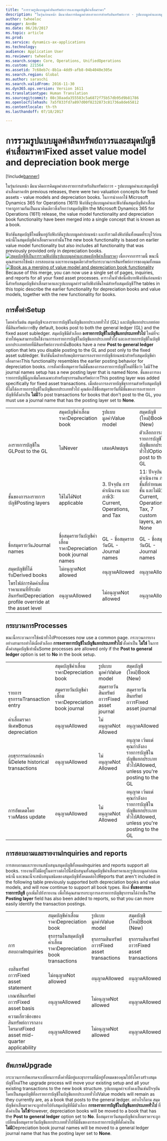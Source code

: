 ```yaml
---
title: "การรวมรูปแบบมูลค่าสินทรัพย์ถาวรและสมุดบัญชีค่าเสื่อมราคา"
description: "ในรุ่นก่อนหน้า มีแนวคิดการคิดมูลค่าสองรายการสำหรับสินทรัพย์ถาวร - รูปแบบมูลค่าและสมุดบัญชีค่าเสื่อมราคา ในการนำออกใช้ Microsoft Dynamics 365 for Operations (1611) ฟังก์ชันรูปแบบมูลค่าและฟังก์ชันสมุดบัญชีค่าเสื่อมราคาถูกรวมกันเป็นแนวคิดเดียวซึ่งเรียกว่าสมุดบัญชี"
author: twheeloc
manager: AnnBe
ms.date: 06/20/2017
ms.topic: article
ms.prod: 
ms.service: dynamics-ax-applications
ms.technology: 
audience: Application User
ms.reviewer: twheeloc
ms.search.scope: Core, Operations, UnifiedOperations
ms.custom: 221564
ms.assetid: 7c68eb7c-8b1a-4dd9-afb8-04b4040e305e
ms.search.region: Global
ms.author: saraschi
ms.search.validFrom: 2016-11-30
ms.dyn365.ops.version: Version 1611
ms.translationtype: Human Translation
ms.sourcegitcommit: 08c38aada355583c5a6872f75b57db95d9b81786
ms.openlocfilehash: 7a5f833fd7a897d00f8232873c81736a8de65812
ms.contentlocale: th-th
ms.lasthandoff: 07/18/2017

---
```


# <a name="fixed-asset-value-model-and-depreciation-book-merge"></a><span data-ttu-id="01cf7-104">การรวมรูปแบบมูลค่าสินทรัพย์ถาวรและสมุดบัญชีค่าเสื่อมราคา</span><span class="sxs-lookup"><span data-stu-id="01cf7-104">Fixed asset value model and depreciation book merge</span></span>

[!include[banner](../includes/banner.md)]


<span data-ttu-id="01cf7-105">ในรุ่นก่อนหน้า มีแนวคิดการคิดมูลค่าสองรายการสำหรับสินทรัพย์ถาวร - รูปแบบมูลค่าและสมุดบัญชีค่าเสื่อมราคา</span><span class="sxs-lookup"><span data-stu-id="01cf7-105">In previous releases, there were two valuation concepts for fixed assets -  value models and depreciation books.</span></span> <span data-ttu-id="01cf7-106">ในการนำออกใช้ Microsoft Dynamics 365 for Operations (1611) ฟังก์ชันรูปแบบมูลค่าและฟังก์ชันสมุดบัญชีค่าเสื่อมราคาถูกรวมกันเป็นแนวคิดเดียวซึ่งเรียกว่าสมุดบัญชี</span><span class="sxs-lookup"><span data-stu-id="01cf7-106">In the Microsoft Dynamics 365 for Operations (1611) release, the value model functionality and depreciation book functionality have been merged into a single concept that is known as a book.</span></span>

<span data-ttu-id="01cf7-107">ฟังก์ชันสมุดบัญชีใหม่ขึ้นอยู่กับฟังก์ชันรูปแบบมูลค่าก่อนหน้า และยังรวมถึงฟังก์ชันทั้งหมดที่ระบุไว้ก่อนหน้านี้ในสมุดบัญชีค่าเสื่อมราคาเท่านั้น</span><span class="sxs-lookup"><span data-stu-id="01cf7-107">The new book functionality is based on earlier value model functionality but also includes all functionality that was previously provided only in depreciation books.</span></span> <span data-ttu-id="01cf7-108">[![สมุดบัญชีที่เป็นการรวมฟังก์ชันรูปแบบมูลค่าและสมุดบัญชีค่าเสื่อมราคา](./media/fixed-assets.png)](./media/fixed-assets.png) เนื่องจากการรวมนี้ ขณะนี้คุณสามารถใช้หน้า การสอบถาม และรายงานชุดเดียวสำหรับกระบวนการสินทรัพย์ถาวรของคุณทั้งหมด</span><span class="sxs-lookup"><span data-stu-id="01cf7-108">[![Book as a merging of value model and depreciation book functionality](./media/fixed-assets.png)](./media/fixed-assets.png) Because of this merge, you can now use a single set of pages, inquiries, and reports for all your fixed asset processes.</span></span> <span data-ttu-id="01cf7-109">ตารางในหัวข้อนี้อธิบายฟังก์ชันก่อนหน้านี้สำหรับสมุดบัญชีค่าเสื่อมราคาและรูปแบบมูลค่าร่วมกับฟังก์ชันใหม่สำหรับสมุดบัญชี</span><span class="sxs-lookup"><span data-stu-id="01cf7-109">The tables in this topic describe the earlier functionality for depreciation books and value models, together with the new functionality for books.</span></span>

## <a name="setup"></a><span data-ttu-id="01cf7-110">การตั้งค่า</span><span class="sxs-lookup"><span data-stu-id="01cf7-110">Setup</span></span>
<span data-ttu-id="01cf7-111">โดยค่าเริ่มต้น สมุดบัญชีจะลงรายการบัญชีในบัญชีแยกประเภททั่วไป (GL) และบัญชีแยกประเภทย่อยที่มีสินทรัพย์ถาวร</span><span class="sxs-lookup"><span data-stu-id="01cf7-111">By default, books post to both the general ledger (GL) and the fixed asset subledger.</span></span> <span data-ttu-id="01cf7-112">สมุดบัญชีมีตัวเลือก **ลงรายการบัญชีในบัญชีแยกประเภททั่วไป** ใหม่ที่จะช่วยให้คุณสามารถปิดใช้งานการลงรายการบัญชีในบัญชีแยกประเภททั่วไป และลงรายการบัญชีในบัญชีแยกประเภทย่อยที่มีสินทรัพย์ถาวรเท่านั้น</span><span class="sxs-lookup"><span data-stu-id="01cf7-112">Books have a new **Post to general ledger** option that lets you disable posting to the GL and post only to the fixed asset subledger.</span></span> <span data-ttu-id="01cf7-113">ฟังก์ชันนี้คล้ายกับพฤติกรรมการลงรายการบัญชีก่อนหน้าสำหรับสมุดบัญชีค่าเสื่อมราคา</span><span class="sxs-lookup"><span data-stu-id="01cf7-113">This functionality resembles the earlier posting behavior for depreciation books.</span></span> <span data-ttu-id="01cf7-114">การตั้งค่าชื่อสมุดรายวันมีชั้นของการลงรายการบัญชีใหม่ที่ชื่อว่า ไม่มี</span><span class="sxs-lookup"><span data-stu-id="01cf7-114">The journal names setup has a new posting layer that is named None.</span></span> <span data-ttu-id="01cf7-115">ชั้นของการลงรายการบัญชีนี้ถูกเพิ่มโดยเฉพาะสำหรับธุรกรรมสินทรัพย์ถาวร</span><span class="sxs-lookup"><span data-stu-id="01cf7-115">This posting layer was added specifically for fixed asset transactions.</span></span> <span data-ttu-id="01cf7-116">เมื่อต้องการลงรายบัญชีธุรกรรมสำหรับสมุดบัญชีที่ไม่ได้ลงรายการบัญชีในบัญชีแยกประเภททั่วไป คุณต้องใช้ชื่อสมุดรายวันที่มีชั้นของการลงรายการบัญชีที่ตั้งค่าเป็น **ไม่มี**</span><span class="sxs-lookup"><span data-stu-id="01cf7-116">To post transactions for books that don't post to the GL, you must use a journal name that has the posting layer set to **None**.</span></span>

|                                                  |                                 |                                 |                                                         |
|--------------------------------------------------|---------------------------------|---------------------------------|---------------------------------------------------------|
|                                                  | <span data-ttu-id="01cf7-117">สมุดบัญชีค่าเสื่อมราคา</span><span class="sxs-lookup"><span data-stu-id="01cf7-117">Depreciation book</span></span>               | <span data-ttu-id="01cf7-118">รูปแบบมูลค่า</span><span class="sxs-lookup"><span data-stu-id="01cf7-118">Value model</span></span>                     | <span data-ttu-id="01cf7-119">สมุดบัญชี (ใหม่)</span><span class="sxs-lookup"><span data-stu-id="01cf7-119">Book (New)</span></span>                                              |
| <span data-ttu-id="01cf7-120">ลงรายการบัญชีใน GL</span><span class="sxs-lookup"><span data-stu-id="01cf7-120">Post to the GL</span></span>                                   | <span data-ttu-id="01cf7-121">ไม่</span><span class="sxs-lookup"><span data-stu-id="01cf7-121">Never</span></span>                           | <span data-ttu-id="01cf7-122">เสมอ</span><span class="sxs-lookup"><span data-stu-id="01cf7-122">Always</span></span>                          | <span data-ttu-id="01cf7-123">ตัวเลือกการลงรายการบัญชีในบัญชีแยกประเภททั่วไป</span><span class="sxs-lookup"><span data-stu-id="01cf7-123">Option to post to the GL</span></span>                                |
| <span data-ttu-id="01cf7-124">ชั้นของการลงรายการบัญชี</span><span class="sxs-lookup"><span data-stu-id="01cf7-124">Posting layers</span></span>                                   | <span data-ttu-id="01cf7-125">ใช้ไม่ได้</span><span class="sxs-lookup"><span data-stu-id="01cf7-125">Not applicable</span></span>                  | <span data-ttu-id="01cf7-126">3. ปัจจุบัน การดำเนินงาน และภาษี</span><span class="sxs-lookup"><span data-stu-id="01cf7-126">3: Current, Operations, and Tax</span></span> | <span data-ttu-id="01cf7-127">11: ปัจจุบัน การดำเนินงาน ภาษี ชั้นที่กำหนดเอง 7 ชั้น และไม่มี</span><span class="sxs-lookup"><span data-stu-id="01cf7-127">11: Current, Operations, Tax, 7 custom layers, and None</span></span> |
| <span data-ttu-id="01cf7-128">ชื่อสมุดรายวัน</span><span class="sxs-lookup"><span data-stu-id="01cf7-128">Journal names</span></span>                                    | <span data-ttu-id="01cf7-129">ชื่อสมุดรายวันบัญชีค่าเสื่อมราคา</span><span class="sxs-lookup"><span data-stu-id="01cf7-129">Depreciation book journal names</span></span> | <span data-ttu-id="01cf7-130">GL - ชื่อสมุดรายวัน</span><span class="sxs-lookup"><span data-stu-id="01cf7-130">GL - Journal names</span></span>              | <span data-ttu-id="01cf7-131">GL - ชื่อสมุดรายวัน</span><span class="sxs-lookup"><span data-stu-id="01cf7-131">GL - Journal names</span></span>                                      |
| <span data-ttu-id="01cf7-132">สมุดบัญชีที่ได้รับ</span><span class="sxs-lookup"><span data-stu-id="01cf7-132">Derived books</span></span>                                    | <span data-ttu-id="01cf7-133">ไม่อนุญาต</span><span class="sxs-lookup"><span data-stu-id="01cf7-133">Not allowed</span></span>                     | <span data-ttu-id="01cf7-134">อนุญาต</span><span class="sxs-lookup"><span data-stu-id="01cf7-134">Allowed</span></span>                         | <span data-ttu-id="01cf7-135">อนุญาต</span><span class="sxs-lookup"><span data-stu-id="01cf7-135">Allowed</span></span>                                                 |
| <span data-ttu-id="01cf7-136">โพรไฟล์การคิดค่าเสื่อมราคาแทนที่ที่ระดับสินทรัพย์</span><span class="sxs-lookup"><span data-stu-id="01cf7-136">Depreciation profile override at the asset level</span></span> | <span data-ttu-id="01cf7-137">อนุญาต</span><span class="sxs-lookup"><span data-stu-id="01cf7-137">Allowed</span></span>                         | <span data-ttu-id="01cf7-138">ไม่อนุญาต</span><span class="sxs-lookup"><span data-stu-id="01cf7-138">Not allowed</span></span>                     | <span data-ttu-id="01cf7-139">อนุญาต</span><span class="sxs-lookup"><span data-stu-id="01cf7-139">Allowed</span></span>                                                 |

## <a name="processes"></a><span data-ttu-id="01cf7-140">กระบวนการ</span><span class="sxs-lookup"><span data-stu-id="01cf7-140">Processes</span></span>
<span data-ttu-id="01cf7-141">ขณะนี้กระบวนการใช้หน้าทั่วไป</span><span class="sxs-lookup"><span data-stu-id="01cf7-141">Processes now use a common page.</span></span> <span data-ttu-id="01cf7-142">กระบวนการบางอย่างสามารถทำได้เมื่อตัวเลือก **การลงรายการบัญชีในบัญชีแยกประเภททั่วไป** ตั้งค่าเป็น **ไม่ใช่** ในการตั้งค่าสมุดบัญชีเท่านั้น</span><span class="sxs-lookup"><span data-stu-id="01cf7-142">Some processes are allowed only if the **Post to general ledger** option is set to **No** in the book setup.</span></span>

|                                |                           |                     |                                          |
|--------------------------------|---------------------------|---------------------|------------------------------------------|
|                                | <span data-ttu-id="01cf7-143">สมุดบัญชีค่าเสื่อมราคา</span><span class="sxs-lookup"><span data-stu-id="01cf7-143">Depreciation book</span></span>         | <span data-ttu-id="01cf7-144">รูปแบบมูลค่า</span><span class="sxs-lookup"><span data-stu-id="01cf7-144">Value model</span></span>         | <span data-ttu-id="01cf7-145">สมุดบัญชี (ใหม่)</span><span class="sxs-lookup"><span data-stu-id="01cf7-145">Book (New)</span></span>                               |
| <span data-ttu-id="01cf7-146">รายการธุรกรรม</span><span class="sxs-lookup"><span data-stu-id="01cf7-146">Transaction entry</span></span>              | <span data-ttu-id="01cf7-147">สมุดรายวันบัญชีค่าเสื่อมราคา</span><span class="sxs-lookup"><span data-stu-id="01cf7-147">Depreciation book journal</span></span> | <span data-ttu-id="01cf7-148">สมุดรายวันสินทรัพย์ถาวร</span><span class="sxs-lookup"><span data-stu-id="01cf7-148">Fixed asset journal</span></span> | <span data-ttu-id="01cf7-149">สมุดรายวันสินทรัพย์ถาวร</span><span class="sxs-lookup"><span data-stu-id="01cf7-149">Fixed asset journal</span></span>                      |
| <span data-ttu-id="01cf7-150">ค่าเสื่อมราคาพิเศษ</span><span class="sxs-lookup"><span data-stu-id="01cf7-150">Bonus depreciation</span></span>             | <span data-ttu-id="01cf7-151">อนุญาต</span><span class="sxs-lookup"><span data-stu-id="01cf7-151">Allowed</span></span>                   | <span data-ttu-id="01cf7-152">ไม่อนุญาต</span><span class="sxs-lookup"><span data-stu-id="01cf7-152">Not Allowed</span></span>         | <span data-ttu-id="01cf7-153">อนุญาต</span><span class="sxs-lookup"><span data-stu-id="01cf7-153">Allowed</span></span>                                  |
| <span data-ttu-id="01cf7-154">ลบธุรกรรมก่อนหน้านี้</span><span class="sxs-lookup"><span data-stu-id="01cf7-154">Delete historical transactions</span></span> | <span data-ttu-id="01cf7-155">อนุญาต</span><span class="sxs-lookup"><span data-stu-id="01cf7-155">Allowed</span></span>                   | <span data-ttu-id="01cf7-156">ไม่อนุญาต</span><span class="sxs-lookup"><span data-stu-id="01cf7-156">Not Allowed</span></span>         | <span data-ttu-id="01cf7-157">อนุญาต เว้นแต่คุณกำลังลงรายการบัญชีในบัญชีแยกประเภททั่วไป</span><span class="sxs-lookup"><span data-stu-id="01cf7-157">Allowed, unless you're posting to the GL</span></span> |
| <span data-ttu-id="01cf7-158">การอัพเดตโดยรวม</span><span class="sxs-lookup"><span data-stu-id="01cf7-158">Mass update</span></span>                    | <span data-ttu-id="01cf7-159">อนุญาต</span><span class="sxs-lookup"><span data-stu-id="01cf7-159">Allowed</span></span>                   | <span data-ttu-id="01cf7-160">ไม่อนุญาต</span><span class="sxs-lookup"><span data-stu-id="01cf7-160">Not Allowed</span></span>         | <span data-ttu-id="01cf7-161">อนุญาต เว้นแต่คุณกำลังลงรายการบัญชีในบัญชีแยกประเภททั่วไป</span><span class="sxs-lookup"><span data-stu-id="01cf7-161">Allowed, unless you're posting to the GL</span></span> |

## <a name="inquiries-and-reports"></a><span data-ttu-id="01cf7-162">การสอบถามและรายงาน</span><span class="sxs-lookup"><span data-stu-id="01cf7-162">Inquiries and reports</span></span>
<span data-ttu-id="01cf7-163">การสอบถามและรายงานสนับสนุนสมุดบัญชีทั้งหมด</span><span class="sxs-lookup"><span data-stu-id="01cf7-163">Inquiries and reports support all books.</span></span> <span data-ttu-id="01cf7-164">รายงานที่ไม่มีอยู่ในตารางต่อไปนี้สนับสนุนทั้งสมุดบัญชีค่าเสื่อมราคาและรูปแบบมูลค่าก่อนหน้านี้ และขณะนี้จะสนับสนุนชนิดของสมุดบัญชีทั้งหมดต่อไป</span><span class="sxs-lookup"><span data-stu-id="01cf7-164">Reports that aren't included in the following table previously supported both depreciation books and value models, and will now continue to support all book types.</span></span> <span data-ttu-id="01cf7-165">ฟิลด์ **ชั้นของการลงรายการบัญชี** ถูกเพิ่มไปยังรายงาน เพื่อให้คุณสามารถระบุการลงรายการบัญชีธุรกรรมได้ง่ายขึ้น</span><span class="sxs-lookup"><span data-stu-id="01cf7-165">The **Posting layer** field has also been added to reports, so that you can more easily identify the transaction postings.</span></span>

|                                       |                                |                          |                          |
|---------------------------------------|--------------------------------|--------------------------|--------------------------|
|                                       | <span data-ttu-id="01cf7-166">สมุดบัญชีค่าเสื่อมราคา</span><span class="sxs-lookup"><span data-stu-id="01cf7-166">Depreciation book</span></span>              | <span data-ttu-id="01cf7-167">รูปแบบมูลค่า</span><span class="sxs-lookup"><span data-stu-id="01cf7-167">Value model</span></span>              | <span data-ttu-id="01cf7-168">สมุดบัญชี (ใหม่)</span><span class="sxs-lookup"><span data-stu-id="01cf7-168">Book (New)</span></span>               |
| <span data-ttu-id="01cf7-169">การสอบถาม</span><span class="sxs-lookup"><span data-stu-id="01cf7-169">Inquiries</span></span>                             | <span data-ttu-id="01cf7-170">ธุรกรรมในสมุดบัญชีค่าเสื่อมราคา</span><span class="sxs-lookup"><span data-stu-id="01cf7-170">Depreciation book transactions</span></span> | <span data-ttu-id="01cf7-171">ธุรกรรมสินทรัพย์ถาวร</span><span class="sxs-lookup"><span data-stu-id="01cf7-171">Fixed asset transactions</span></span> | <span data-ttu-id="01cf7-172">ธุรกรรมสินทรัพย์ถาวร</span><span class="sxs-lookup"><span data-stu-id="01cf7-172">Fixed asset transactions</span></span> |
| <span data-ttu-id="01cf7-173">งบสินทรัพย์ถาวร</span><span class="sxs-lookup"><span data-stu-id="01cf7-173">Fixed asset statement</span></span>                 | <span data-ttu-id="01cf7-174">ไม่อนุญาต</span><span class="sxs-lookup"><span data-stu-id="01cf7-174">Not allowed</span></span>                    | <span data-ttu-id="01cf7-175">อนุญาต</span><span class="sxs-lookup"><span data-stu-id="01cf7-175">Allowed</span></span>                  | <span data-ttu-id="01cf7-176">อนุญาต</span><span class="sxs-lookup"><span data-stu-id="01cf7-176">Allowed</span></span>                  |
| <span data-ttu-id="01cf7-177">เกณฑ์สินทรัพย์ถาวร</span><span class="sxs-lookup"><span data-stu-id="01cf7-177">Fixed asset basis</span></span>                     | <span data-ttu-id="01cf7-178">อนุญาต</span><span class="sxs-lookup"><span data-stu-id="01cf7-178">Allowed</span></span>                        | <span data-ttu-id="01cf7-179">ไม่อนุญาต</span><span class="sxs-lookup"><span data-stu-id="01cf7-179">Not allowed</span></span>              | <span data-ttu-id="01cf7-180">อนุญาต</span><span class="sxs-lookup"><span data-stu-id="01cf7-180">Allowed</span></span>                  |
| <span data-ttu-id="01cf7-181">ความเกี่ยวข้องของสินทรัพย์ถาวรกลางไตรมาส</span><span class="sxs-lookup"><span data-stu-id="01cf7-181">Fixed asset mid-quarter applicability</span></span> | <span data-ttu-id="01cf7-182">อนุญาต</span><span class="sxs-lookup"><span data-stu-id="01cf7-182">Allowed</span></span>                        | <span data-ttu-id="01cf7-183">ไม่อนุญาต</span><span class="sxs-lookup"><span data-stu-id="01cf7-183">Not allowed</span></span>              | <span data-ttu-id="01cf7-184">อนุญาต</span><span class="sxs-lookup"><span data-stu-id="01cf7-184">Allowed</span></span>                  |

## <a name="upgrade"></a><span data-ttu-id="01cf7-185">อัพเกรด</span><span class="sxs-lookup"><span data-stu-id="01cf7-185">Upgrade</span></span>
<span data-ttu-id="01cf7-186">กระบวนการอัพเกรดจะเปลี่ยนการตั้งค่าที่มีอยู่และธุรกรรมที่มีอยู่ทั้งหมดของคุณไปยังโครงสร้างสมุดบัญชีใหม่</span><span class="sxs-lookup"><span data-stu-id="01cf7-186">The upgrade process will move your existing setup and all your existing transactions to the new book structure.</span></span> <span data-ttu-id="01cf7-187">รูปแบบมูลค่าจะยังคงเป็นเช่นปัจจุบัน โดยเป็นสมุดบัญชีที่ลงรายการบัญชีในบัญชีแยกประเภททั่วไป</span><span class="sxs-lookup"><span data-stu-id="01cf7-187">Value models will remain as they currently are, as a book that posts to the general ledger.</span></span> <span data-ttu-id="01cf7-188">อย่างไรก็ตาม สมุดบัญชีค่าเสื่อมราคาจะถูกย้ายไปยังสมุดบัญชีที่มีตัวเลือก **การลงรายการบัญชีในบัญชีแยกประเภททั่วไป** ที่ตั้งค่าเป็น **ไม่ใช่**</span><span class="sxs-lookup"><span data-stu-id="01cf7-188">However, depreciation books will be moved to a book that has the **Post to general ledger** option set to **No**.</span></span> <span data-ttu-id="01cf7-189">ชื่อสมุดรายวันสมุดบัญชีค่าเสื่อมราคาจะถูกเปลี่ยนชื่อสมุดรายวันบัญชีแยกประเภททั่วไปที่มีชั้นของการลงรายการบัญชีที่ตั้งค่าเป็น **ไม่มี**</span><span class="sxs-lookup"><span data-stu-id="01cf7-189">Depreciation book journal names will be moved to a general ledger journal name that has the posting layer set to **None**.</span></span>




